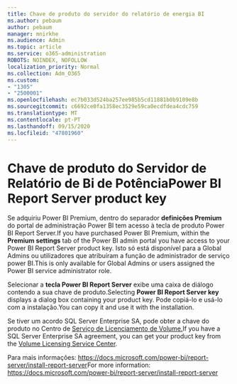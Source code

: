 ```yaml
---
title: Chave de produto do servidor do relatório de energia BI
ms.author: pebaum
author: pebaum
manager: mnirkhe
ms.audience: Admin
ms.topic: article
ms.service: o365-administration
ROBOTS: NOINDEX, NOFOLLOW
localization_priority: Normal
ms.collection: Adm_O365
ms.custom:
- "1305"
- "2500001"
ms.openlocfilehash: ec7b033d524ba257ee985b5cd11881b0b9109e8b
ms.sourcegitcommit: c6692ce0fa1358ec3529e59ca0ecdfdea4cdc759
ms.translationtype: MT
ms.contentlocale: pt-PT
ms.lasthandoff: 09/15/2020
ms.locfileid: "47801960"
---
```

# <a name="power-bi-report-server-product-key"></a><span data-ttu-id="e9cad-102">Chave de produto do Servidor de Relatório de Bi de Potência</span><span class="sxs-lookup"><span data-stu-id="e9cad-102">Power BI Report Server product key</span></span>

<span data-ttu-id="e9cad-103">Se adquiriu Power BI Premium, dentro do separador **definições Premium** do portal de administração Power BI tem acesso à tecla de produto Power BI Report Server.</span><span class="sxs-lookup"><span data-stu-id="e9cad-103">If you have purchased Power BI Premium, within the **Premium settings** tab of the Power BI admin portal you have access to your Power BI Report Server product key.</span></span> <span data-ttu-id="e9cad-104">Isto só está disponível para a Global Admins ou utilizadores que atribuíram a função de administrador de serviço power BI.</span><span class="sxs-lookup"><span data-stu-id="e9cad-104">This is only available for Global Admins or users assigned the Power BI service administrator role.</span></span>

<span data-ttu-id="e9cad-105">Selecionar a **tecla Power BI Report Server** exibe uma caixa de diálogo contendo a sua chave de produto.</span><span class="sxs-lookup"><span data-stu-id="e9cad-105">Selecting **Power BI Report Server key** displays a dialog box containing your product key.</span></span> <span data-ttu-id="e9cad-106">Pode copiá-lo e usá-lo com a instalação.</span><span class="sxs-lookup"><span data-stu-id="e9cad-106">You can copy it and use it with the installation.</span></span>

<span data-ttu-id="e9cad-107">Se tiver um acordo SQL Server Enterprise SA, pode obter a chave do produto no Centro de [Serviço de Licenciamento de Volume.](https://www.microsoft.com/Licensing/servicecenter/)</span><span class="sxs-lookup"><span data-stu-id="e9cad-107">If you have a SQL Server Enterprise SA agreement, you can get your product key from the [Volume Licensing Service Center](https://www.microsoft.com/Licensing/servicecenter/).</span></span>

<span data-ttu-id="e9cad-108">Para mais informações: https://docs.microsoft.com/power-bi/report-server/install-report-server</span><span class="sxs-lookup"><span data-stu-id="e9cad-108">For more information: https://docs.microsoft.com/power-bi/report-server/install-report-server</span></span>
